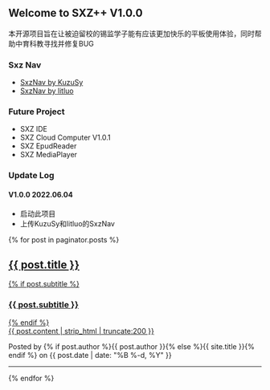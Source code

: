 ## Welcome to SXZ++ V1.0.0

本开源项目旨在让被迫留校的锡监学子能有应该更加快乐的平板使用体验，同时帮助中育科教寻找并修复BUG

### Sxz Nav

- [SxzNav by KuzuSy](/Nav/)
- [SxzNav by litluo](/litluo/)

### Future Project

- SXZ IDE
- SXZ Cloud Computer V1.0.1
- SXZ EpudReader
- SXZ MediaPlayer

### Update Log

#### V1.0.0 2022.06.04

- 启动此项目
- 上传KuzuSy和litluo的SxzNav


{% for post in paginator.posts %}
<div class="post-preview">
    <a href="{{ post.url | prepend: site.baseurl }}">
        <h2 class="post-title">
            {{ post.title }}
        </h2>
        {% if post.subtitle %}
        <h3 class="post-subtitle">
            {{ post.subtitle }}
        </h3>
        {% endif %}
        <div class="post-content-preview">
            {{ post.content | strip_html | truncate:200 }}
        </div>
    </a>
    <p class="post-meta">
        Posted by {% if post.author %}{{ post.author }}{% else %}{{ site.title }}{% endif %} on {{ post.date | date: "%B %-d, %Y" }}
    </p>
</div>
<hr>
{% endfor %}
